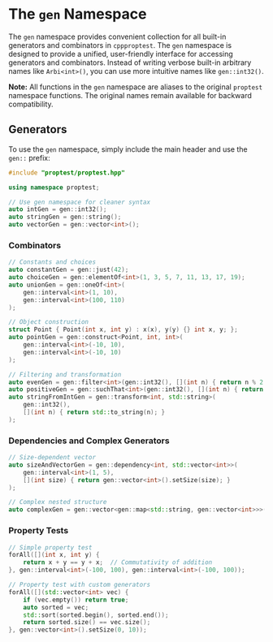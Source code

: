 # The `gen` Namespace

The `gen` namespace provides convenient collection for all built-in generators and combinators in `cppproptest`. The `gen` namespace is designed to provide a unified, user-friendly interface for accessing generators and combinators. Instead of writing verbose built-in arbitrary names like `Arbi<int>()`, you can use more intuitive names like `gen::int32()`.

**Note:** All functions in the `gen` namespace are aliases to the original `proptest` namespace functions. The original names remain available for backward compatibility.

## Generators

To use the `gen` namespace, simply include the main header and use the `gen::` prefix:

```cpp
#include "proptest/proptest.hpp"

using namespace proptest;

// Use gen namespace for cleaner syntax
auto intGen = gen::int32();
auto stringGen = gen::string();
auto vectorGen = gen::vector<int>();
```

### Combinators

```cpp
// Constants and choices
auto constantGen = gen::just(42);
auto choiceGen = gen::elementOf<int>(1, 3, 5, 7, 11, 13, 17, 19);
auto unionGen = gen::oneOf<int>(
    gen::interval<int>(1, 10),
    gen::interval<int>(100, 110)
);

// Object construction
struct Point { Point(int x, int y) : x(x), y(y) {} int x, y; };
auto pointGen = gen::construct<Point, int, int>(
    gen::interval<int>(-10, 10),
    gen::interval<int>(-10, 10)
);

// Filtering and transformation
auto evenGen = gen::filter<int>(gen::int32(), [](int n) { return n % 2 == 0; });
auto positiveGen = gen::suchThat<int>(gen::int32(), [](int n) { return n > 0; });
auto stringFromIntGen = gen::transform<int, std::string>(
    gen::int32(),
    [](int n) { return std::to_string(n); }
);
```

### Dependencies and Complex Generators

```cpp
// Size-dependent vector
auto sizeAndVectorGen = gen::dependency<int, std::vector<int>>(
    gen::interval<int>(1, 5),
    [](int size) { return gen::vector<int>().setSize(size); }
);

// Complex nested structure
auto complexGen = gen::vector<gen::map<std::string, gen::vector<int>>>();
```

### Property Tests

```cpp
// Simple property test
forAll([](int x, int y) {
    return x + y == y + x;  // Commutativity of addition
}, gen::interval<int>(-100, 100), gen::interval<int>(-100, 100));

// Property test with custom generators
forAll([](std::vector<int> vec) {
    if (vec.empty()) return true;
    auto sorted = vec;
    std::sort(sorted.begin(), sorted.end());
    return sorted.size() == vec.size();
}, gen::vector<int>().setSize(0, 10));
```
